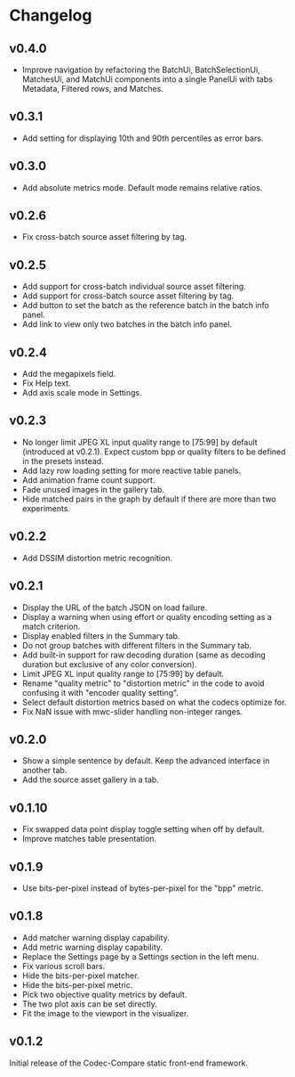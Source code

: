 # Changelog

## v0.4.0

- Improve navigation by refactoring the BatchUi, BatchSelectionUi, MatchesUi,
  and MatchUi components into a single PanelUi with tabs Metadata, Filtered
  rows, and Matches.

## v0.3.1

- Add setting for displaying 10th and 90th percentiles as error bars.

## v0.3.0

- Add absolute metrics mode. Default mode remains relative ratios.

## v0.2.6

- Fix cross-batch source asset filtering by tag.

## v0.2.5

- Add support for cross-batch individual source asset filtering.
- Add support for cross-batch source asset filtering by tag.
- Add button to set the batch as the reference batch in the batch info panel.
- Add link to view only two batches in the batch info panel.

## v0.2.4

- Add the megapixels field.
- Fix Help text.
- Add axis scale mode in Settings.

## v0.2.3

- No longer limit JPEG XL input quality range to [75:99] by default (introduced
  at v0.2.1). Expect custom bpp or quality filters to be defined in the presets
  instead.
- Add lazy row loading setting for more reactive table panels.
- Add animation frame count support.
- Fade unused images in the gallery tab.
- Hide matched pairs in the graph by default if there are more than two
  experiments.

## v0.2.2

- Add DSSIM distortion metric recognition.

## v0.2.1

- Display the URL of the batch JSON on load failure.
- Display a warning when using effort or quality encoding setting as a match
  criterion.
- Display enabled filters in the Summary tab.
- Do not group batches with different filters in the Summary tab.
- Add built-in support for raw decoding duration (same as decoding duration but
  exclusive of any color conversion).
- Limit JPEG XL input quality range to [75:99] by default.
- Rename "quality metric" to "distortion metric" in the code to avoid confusing
  it with "encoder quality setting".
- Select default distortion metrics based on what the codecs optimize for.
- Fix NaN issue with mwc-slider handling non-integer ranges.

## v0.2.0

- Show a simple sentence by default. Keep the advanced interface in another tab.
- Add the source asset gallery in a tab.

## v0.1.10

- Fix swapped data point display toggle setting when off by default.
- Improve matches table presentation.

## v0.1.9

- Use bits-per-pixel instead of bytes-per-pixel for the "bpp" metric.

## v0.1.8

- Add matcher warning display capability.
- Add metric warning display capability.
- Replace the Settings page by a Settings section in the left menu.
- Fix various scroll bars.
- Hide the bits-per-pixel matcher.
- Hide the bits-per-pixel metric.
- Pick two objective quality metrics by default.
- The two plot axis can be set directly.
- Fit the image to the viewport in the visualizer.

## v0.1.2

Initial release of the Codec-Compare static front-end framework.

